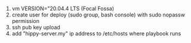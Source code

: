 1. vm VERSION="20.04.4 LTS (Focal Fossa)
2. create user for deploy (sudo group, bash console) with sudo nopassw permission
3. ssh pub key upload
4. add "hippy-server.my" ip address to /etc/hosts where playbook runs
